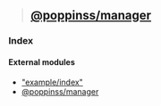 > ## [@poppinss/manager](README.md)

### Index

#### External modules

* ["example/index"](modules/_example_index_.md)
* [@poppinss/manager](modules/_poppinss_manager.md)